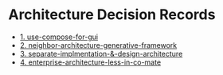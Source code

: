 # Architecture Decision Records

* [1. use-compose-for-gui](0001-use-compose-for-gui.md)
* [2. neighbor-architecture-generative-framework](0002-neighbor-architecture-generative-framework.md)
* [3. separate-implmentation-&-design-architecture](0003-separate-implmentation-&-design-architecture.md)
* [4. enterprise-architecture-less-in-co-mate](0004-enterprise-architecture-less-in-co-mate.md)
